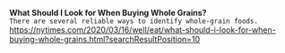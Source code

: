 **What Should I Look for When Buying Whole Grains?**\
`There are several reliable ways to identify whole-grain foods.`\
https://nytimes.com/2020/03/16/well/eat/what-should-i-look-for-when-buying-whole-grains.html?searchResultPosition=10

